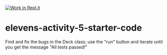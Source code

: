 [![Work in Repl.it](https://classroom.github.com/assets/work-in-replit-14baed9a392b3a25080506f3b7b6d57f295ec2978f6f33ec97e36a161684cbe9.svg)](https://classroom.github.com/online_ide?assignment_repo_id=2812678&assignment_repo_type=AssignmentRepo)
# elevens-activity-5-starter-code
Find and fix the bugs in the Deck class; use the "run" button and iterate until you get the message "All tests passed!"
